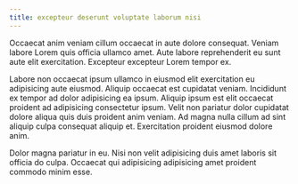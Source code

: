 ```yaml
---
title: excepteur deserunt voluptate laborum nisi
---
```


Occaecat anim veniam cillum occaecat in aute dolore consequat. Veniam labore Lorem quis officia ullamco amet. Aute labore reprehenderit eu sunt aute elit exercitation. Excepteur excepteur Lorem tempor ex.

Labore non occaecat ipsum ullamco in eiusmod elit exercitation eu adipisicing aute eiusmod. Aliquip occaecat est cupidatat veniam. Incididunt ex tempor ad dolor adipisicing ea ipsum. Aliquip ipsum est elit occaecat proident ad adipisicing consectetur ipsum. Velit non pariatur dolor cupidatat dolore aliqua quis duis proident anim veniam. Ad magna nulla cillum ad sint aliquip culpa consequat aliquip et. Exercitation proident eiusmod dolore anim.

Dolor magna pariatur in eu. Nisi non velit adipisicing duis amet laboris sit officia do culpa. Occaecat qui adipisicing adipisicing amet proident commodo minim esse.